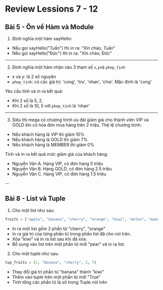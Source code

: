 # Review Lessions 7 - 12

## Bài 5 - Ôn về Hàm và Module

1. Định nghĩa một hàm sayHello:

- Nếu gọi sayHello("Tuấn") thì in ra: "Xin chào, Tuấn"
- Nếu gọi sayHello("Đức") thì in ra: "Xin chào, Đức"

---

2. Định nghĩa một hàm nhận vào 3 tham số `x`,`y`và `phep_tinh`

- x và y: là 2 số nguyên
- `phep_tinh`: có các giá trị: 'cong', 'tru', 'nhan', 'chia'. Mặc định là 'cong'

Yêu cầu tính và in ra kết quả:

- Khi 2 số là 5, 2.
- Khi 2 số là 10, 5 với `phep_tinh` là 'nhan'

---

3. Siêu thị mega có chương trình ưu đãi giảm giá cho thành viên VIP và GOLD khi có hóa đơn mua hàng trên 2 triệu. Thệ lệ chương trình:

- Nếu khách hàng là VIP thì giảm 10%
- Nếu khách hàng là GOLD thì giảm 7%
- Nếu khách hàng là MEMBER thì giảm 0%

Tính và in ra kết quả mức giảm giá của khách hàng:

- Nguyễn Văn A. Hạng VIP, có đơn hàng 5 triệu
- Nguyễn Văn B. Hạng GOLD, có đơn hàng 2.5 triệu
- Nguyễn Văn C. Hạng VIP, có đơn hàng 1.5 triệu

--

## Bài 8 - List và Tuple

1. Cho một list như sau:

```python
fruits = ["apple", "banana", "cherry", "orange", "kiwi", "melon", "mango"]

```

- In ra một list gồm 2 phần từ "cherry", "orange"
- In ra giá trị của từng phần tử trong phần list đã cho nói trên.
- Xóa "kiwi" và in ra list sau khi đã xóa.
- Bổ sung vào list trên một phần tử mới "pear" và in ra list.

2. Cho một tuple như sau:

```python
tup_fruits = (1, "banana", "cherry", 2, 7)
```

- Thay đổi giá trị phần tử "banana" thành "kiwi"
- Thêm vào tuple trên một phần từ mới "True"
- Tính tổng các phần tử là số trong Tuple nói trên
